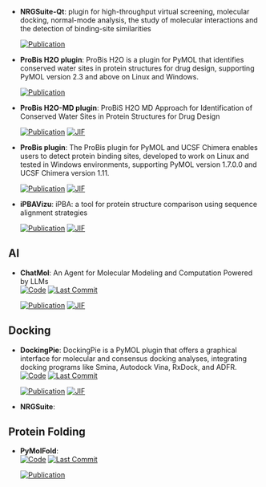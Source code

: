 



- **NRGSuite-Qt**: plugin for high-throughput virtual screening, molecular docking, normal-mode analysis, the study of molecular interactions and the detection of binding-site similarities  

    [![Publication](https://img.shields.io/badge/Publication-Citations:0-blue?style=for-the-badge&logo=bookstack)](https://doi.org/10.1101/2025.01.23.634566) 



- **ProBis H2O plugin**: ProBis H2O is a plugin for PyMOL that identifies conserved water sites in protein structures for drug design, supporting PyMOL version 2.3 and above on Linux and Windows.  

    [![Publication](https://img.shields.io/badge/Publication-Citations:43-blue?style=for-the-badge&logo=bookstack)](None) 



- **ProBis H2O-MD plugin**: ProBiS H2O MD Approach for Identification of Conserved Water Sites in Protein Structures for Drug Design  

    [![Publication](https://img.shields.io/badge/Publication-Citations:18-blue?style=for-the-badge&logo=bookstack)](https://doi.org/10.1021/acsmedchemlett.9b00651) 
    [![JIF](https://img.shields.io/badge/Impact_Factor-3.50-purple?style=for-the-badge&logo=academia)](https://doi.org/10.1021/acsmedchemlett.9b00651)



- **ProBis plugin**: The ProBis plugin for PyMOL and UCSF Chimera enables users to detect protein binding sites, developed to work on Linux and tested in Windows environments, supporting PyMOL version 1.7.0.0 and UCSF Chimera version 1.11.  

    [![Publication](https://img.shields.io/badge/Publication-Citations:28-blue?style=for-the-badge&logo=bookstack)](https://doi.org/10.1021/acs.jmedchem.6b01277) 
    [![JIF](https://img.shields.io/badge/Impact_Factor-6.80-purple?style=for-the-badge&logo=academia)](https://doi.org/10.1021/acs.jmedchem.6b01277)



- **iPBAVizu**: iPBA: a tool for protein structure comparison using sequence alignment strategies  

    [![Publication](https://img.shields.io/badge/Publication-Citations:83-blue?style=for-the-badge&logo=bookstack)](https://doi.org/10.1093/nar/gkr333) 
    [![JIF](https://img.shields.io/badge/Impact_Factor-16.60-purple?style=for-the-badge&logo=academia)](https://doi.org/10.1093/nar/gkr333)


## **AI**


- **ChatMol**: An Agent for Molecular Modeling and Computation Powered by LLMs  
    [![Code](https://img.shields.io/github/stars/ChatMol/ChatMol?style=for-the-badge&logo=github)](https://github.com/ChatMol/ChatMol) 
    [![Last Commit](https://img.shields.io/github/last-commit/ChatMol/ChatMol?style=for-the-badge&logo=github)](https://github.com/ChatMol/ChatMol) 

    [![Publication](https://img.shields.io/badge/Publication-Citations:0-blue?style=for-the-badge&logo=bookstack)](https://doi.org/10.18653/v1%2F2024.langmol-1.7) 
    [![JIF](https://img.shields.io/badge/Impact_Factor-4.20-purple?style=for-the-badge&logo=academia)](https://doi.org/10.18653/v1%2F2024.langmol-1.7)


## **Docking**


- **DockingPie**: DockingPie is a PyMOL plugin that offers a graphical interface for molecular and consensus docking analyses, integrating docking programs like Smina, Autodock Vina, RxDock, and ADFR.  
    [![Code](https://img.shields.io/github/stars/paiardin/DockingPie?style=for-the-badge&logo=github)](https://github.com/paiardin/DockingPie) 
    [![Last Commit](https://img.shields.io/github/last-commit/paiardin/DockingPie?style=for-the-badge&logo=github)](https://github.com/paiardin/DockingPie) 

    [![Publication](https://img.shields.io/badge/Publication-Citations:35-blue?style=for-the-badge&logo=bookstack)](https://doi.org/10.1093/bioinformatics/btac452) 
    [![JIF](https://img.shields.io/badge/Impact_Factor-4.40-purple?style=for-the-badge&logo=academia)](https://doi.org/10.1093/bioinformatics/btac452)



- **NRGSuite**:   



## **Protein Folding**


- **PyMolFold**:   
    [![Code](https://img.shields.io/github/stars/colbyford/PyMOLfold?style=for-the-badge&logo=github)](https://github.com/colbyford/PyMOLfold) 
    [![Last Commit](https://img.shields.io/github/last-commit/colbyford/PyMOLfold?style=for-the-badge&logo=github)](https://github.com/colbyford/PyMOLfold) 

    [![Publication](https://img.shields.io/badge/Publication-Citations:0-blue?style=for-the-badge&logo=bookstack)](https://doi.org/10.48550/arXiv.2502.00508) 


